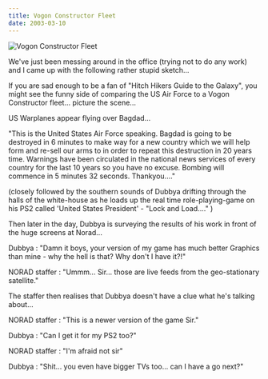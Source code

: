 ```yaml
---
title: Vogon Constructor Fleet
date: 2003-03-10
---
```


![Vogon Constructor Fleet](https://source.unsplash.com/vP3pnOoCiYE/1600x900)

We've just been messing around in the office (trying not to do any work) and I came up with the following rather stupid sketch...

If you are sad enough to be a fan of "Hitch Hikers Guide to the Galaxy", you might see the funny side of comparing the US Air Force to a Vogon Constructor fleet... picture the scene...

US Warplanes appear flying over Bagdad...

"This is the United States Air Force speaking. Bagdad is going to be destroyed in 6 minutes to make way for a new country which we will help form and re-sell our arms to in order to repeat this destruction in 20 years time. Warnings have been circulated in the national news services of every country for the last 10 years so you have no excuse. Bombing will commence in 5 minutes 32 seconds. Thankyou...."

(closely followed by the southern sounds of Dubbya drifting through the halls of the white-house as he loads up the real time role-playing-game on his PS2 called 'United States President' - "Lock and Load...." )

Then later in the day, Dubbya is surveying the results of his work in front of the huge screens at Norad...

Dubbya : "Damn it boys, your version of my game has much better Graphics than mine - why the hell is that? Why don't I have it?!"

NORAD staffer : "Ummm... Sir... those are live feeds from the geo-stationary satellite."

The staffer then realises that Dubbya doesn't have a clue what he's talking about...

NORAD staffer : "This is a newer version of the game Sir."

Dubbya : "Can I get it for my PS2 too?"

NORAD staffer : "I'm afraid not sir"

Dubbya : "Shit... you even have bigger TVs too... can I have a go next?"